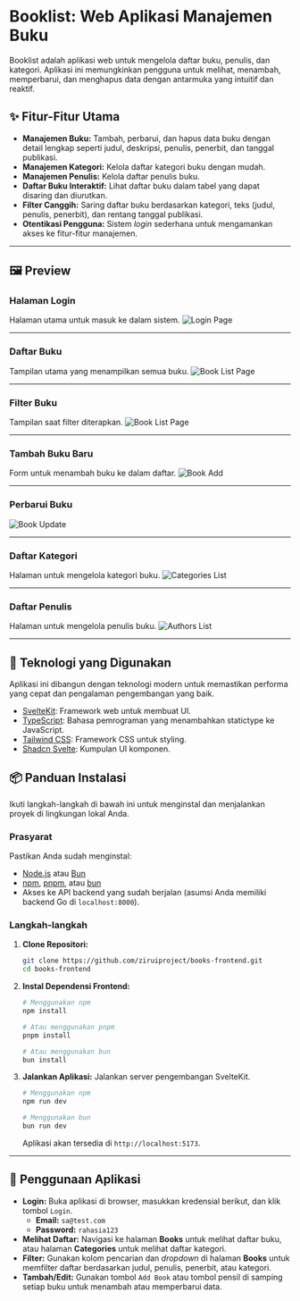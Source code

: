 # Booklist: Web Aplikasi Manajemen Buku

Booklist adalah aplikasi web untuk mengelola daftar buku, penulis, dan kategori. Aplikasi ini memungkinkan pengguna untuk melihat, menambah, memperbarui, dan menghapus data dengan antarmuka yang intuitif dan reaktif.

## ✨ Fitur-Fitur Utama

  - **Manajemen Buku:** Tambah, perbarui, dan hapus data buku dengan detail lengkap seperti judul, deskripsi, penulis, penerbit, dan tanggal publikasi.
  - **Manajemen Kategori:** Kelola daftar kategori buku dengan mudah.
  - **Manajemen Penulis:** Kelola daftar penulis buku.
  - **Daftar Buku Interaktif:** Lihat daftar buku dalam tabel yang dapat disaring dan diurutkan.
  - **Filter Canggih:** Saring daftar buku berdasarkan kategori, teks (judul, penulis, penerbit), dan rentang tanggal publikasi.
  - **Otentikasi Pengguna:** Sistem *login* sederhana untuk mengamankan akses ke fitur-fitur manajemen.

-----

## 🖼️ Preview

### Halaman Login

Halaman utama untuk masuk ke dalam sistem.
![Login Page](./screenshots/login.png)

-----

### Daftar Buku

Tampilan utama yang menampilkan semua buku.
![Book List Page](./screenshots/books.png)

-----

### Filter Buku

Tampilan saat filter diterapkan.
![Book List Page](./screenshots/books-filter.png)

-----

### Tambah Buku Baru

Form untuk menambah buku ke dalam daftar.
![Book Add](./screenshots/books-add.png)

-----

### Perbarui Buku

![Book Update](./screenshots/books-update.png)

-----

### Daftar Kategori

Halaman untuk mengelola kategori buku.
![Categories List](./screenshots/categories.png)

-----

### Daftar Penulis

Halaman untuk mengelola penulis buku.
![Authors List](./screenshots/authors.png)

-----

## 🚀 Teknologi yang Digunakan

Aplikasi ini dibangun dengan teknologi modern untuk memastikan performa yang cepat dan pengalaman pengembangan yang baik.

- [SvelteKit](https://kit.svelte.dev/): Framework web untuk membuat UI.
- [TypeScript](https://www.typescriptlang.org/): Bahasa pemrograman yang menambahkan statictype ke JavaScript.
- [Tailwind CSS](https://tailwindcss.com/): Framework CSS untuk styling.
- [Shadcn Svelte](https://www.shadcn-svelte.com/): Kumpulan UI komponen.

## 📦 Panduan Instalasi

Ikuti langkah-langkah di bawah ini untuk menginstal dan menjalankan proyek di lingkungan lokal Anda.

### Prasyarat

Pastikan Anda sudah menginstal:

  - [Node.js](https://nodejs.org/) atau [Bun](https://bun.com/)
  - [npm](https://www.npmjs.com/), [pnpm](https://pnpm.io/), atau [bun](https://bun.com/)
  - Akses ke API backend yang sudah berjalan (asumsi Anda memiliki backend Go di `localhost:8000`).

### Langkah-langkah

1.  **Clone Repositori:**

    ```bash
    git clone https://github.com/ziruiproject/books-frontend.git
    cd books-frontend
    ```

2.  **Instal Dependensi Frontend:**

    ```bash
    # Menggunakan npm
    npm install

    # Atau menggunakan pnpm
    pnpm install

    # Atau menggunakan bun
    bun install
    ```

3.  **Jalankan Aplikasi:**
    Jalankan server pengembangan SvelteKit.

    ```bash
    # Menggunakan npm
    npm run dev

    # Menggunakan bun
    bun run dev
    ```

    Aplikasi akan tersedia di `http://localhost:5173`.

-----

## 📝 Penggunaan Aplikasi

-   **Login:** Buka aplikasi di browser, masukkan kredensial berikut, dan klik tombol `Login`.
    -   **Email:** `sa@test.com`
    -   **Password:** `rahasia123`
-   **Melihat Daftar:** Navigasi ke halaman **Books** untuk melihat daftar buku, atau halaman **Categories** untuk melihat daftar kategori.
-   **Filter:** Gunakan kolom pencarian dan *dropdown* di halaman **Books** untuk memfilter daftar berdasarkan judul, penulis, penerbit, atau kategori.
-   **Tambah/Edit:** Gunakan tombol `Add Book` atau tombol pensil di samping setiap buku untuk menambah atau memperbarui data.